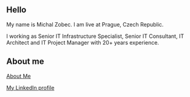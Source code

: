 ## Hello

My name is Michal Zobec. I am live at Prague, Czech Republic.

I working as Senior IT Infrastructure Specialist, Senior IT Consultant, IT Architect and IT Project Manager with 20+ years experience.

## About me

[About Me](https://about.me/michalzobec)

[My LinkedIn profile](https://www.linkedin.com/in/michalzobec/)
